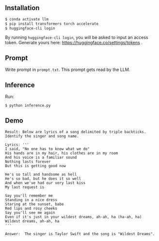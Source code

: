 ## Installation

```bash
$ conda activate llm
$ pip install transformers torch accelerate
$ huggingface-cli login
```

By running `huggingface-cli login`, you will be asked to input an access token. Generate yours here: https://huggingface.co/settings/tokens .

## Prompt

Write prompt in `prompt.txt`. This prompt gets read by the LLM.

## Inference

Run:
```bash
$ python inference.py
```

## Demo

```
Result: Below are lyrics of a song delimited by triple backticks. Identify the singer and song name.

Lyrics: '''
I said, "No one has to know what we do"
His hands are in my hair, his clothes are in my room
And his voice is a familiar sound
Nothing lasts forever
But this is getting good now

He's so tall and handsome as hell
He's so bad, but he does it so well
And when we've had our very last kiss
My last request is

Say you'll remember me
Standing in a nice dress
Staring at the sunset, babe
Red lips and rosy cheeks
Say you'll see me again
Even if it's just in your wildest dreams, ah-ah, ha (ha-ah, ha)
Wildest dreams, ah-ah, ha
'''

Answer:  The singer is Taylor Swift and the song is "Wildest Dreams".
```
